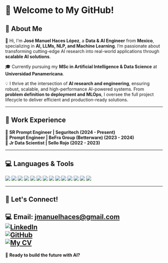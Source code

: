# 👋 Welcome to My GitHub!  

## 🚀 About Me  

👋 Hi, I'm **José Manuel Haces López**, a **Data & AI Engineer** from **Mexico**, specializing in **AI, LLMs, NLP, and Machine Learning**. I’m passionate about transforming cutting-edge AI research into real-world applications through **scalable AI solutions**.  

🎓 Currently pursuing my **MSc in Artificial Intelligence & Data Science** at **Universidad Panamericana**.  

💡 I thrive at the intersection of **AI research and engineering**, ensuring robust, scalable, and high-performance AI-powered systems. From **problem definition to deployment and MLOps**, I oversee the full project lifecycle to deliver efficient and production-ready solutions.  

---

## 💼 Work Experience  
🔹 **SR Prompt Engineer | Seguritech (2024 - Present)**  
🔹 **Prompt Engineer | BeFra Group (Betterware) (2023 - 2024)**  
🔹 **Jr Data Scientist | Sello Rojo (2022 - 2023)**  

---

## 💻 Languages & Tools  
<p align="left">
    <img src="https://img.shields.io/badge/Python-3776AB?style=for-the-badge&logo=python&logoColor=white"/>
    <img src="https://img.shields.io/badge/TensorFlow-FF6F00?style=for-the-badge&logo=tensorflow&logoColor=white"/>
    <img src="https://img.shields.io/badge/PyTorch-EE4C2C?style=for-the-badge&logo=pytorch&logoColor=white"/>
    <img src="https://img.shields.io/badge/OpenAI-412991?style=for-the-badge&logo=openai&logoColor=white"/>
    <img src="https://img.shields.io/badge/Hugging%20Face-FFD700?style=for-the-badge&logo=huggingface&logoColor=black"/>
    <img src="https://img.shields.io/badge/RAG%20Architecture-6A1B9A?style=for-the-badge&logo=rag&logoColor=white"/>
    <img src="https://img.shields.io/badge/Machine%20Learning-0696D7?style=for-the-badge&logo=scikitlearn&logoColor=white"/>
    <img src="https://img.shields.io/badge/FastAPI-009688?style=for-the-badge&logo=fastapi&logoColor=white"/>
    <img src="https://img.shields.io/badge/AWS-FF9900?style=for-the-badge&logo=amazonaws&logoColor=white"/>
    <img src="https://img.shields.io/badge/Azure-0078D4?style=for-the-badge&logo=microsoftazure&logoColor=white"/>
    <img src="https://img.shields.io/badge/GCP-4285F4?style=for-the-badge&logo=googlecloud&logoColor=white"/>
    <img src="https://img.shields.io/badge/Docker-2496ED?style=for-the-badge&logo=docker&logoColor=white"/>
    <img src="https://img.shields.io/badge/Kubernetes-326CE5?style=for-the-badge&logo=kubernetes&logoColor=white"/>
    <img src="https://img.shields.io/badge/Neo4j-008CC1?style=for-the-badge&logo=neo4j&logoColor=white"/>
</p>

---

## 📩 Let's Connect!  
💻 **Email**: jmanuelhaces@gmail.com   
[![LinkedIn](https://img.shields.io/badge/LinkedIn-0A66C2?style=for-the-badge&logo=linkedin&logoColor=white)](https://www.linkedin.com/in/jose-manuel-haces-lopez/)  
[![GitHub](https://img.shields.io/badge/GitHub-181717?style=for-the-badge&logo=github&logoColor=white)](https://github.com/JManuelHaces)  
[![My CV](https://img.shields.io/badge/My_CV-1E90FF?style=for-the-badge&logo=google-drive&logoColor=white)](https://drive.google.com/file/d/1tvhyZJ2qxRmYg-610IbjZDD_6vMe_52L/view?usp=sharing)  
---
🚀 **Ready to build the future with AI?**
